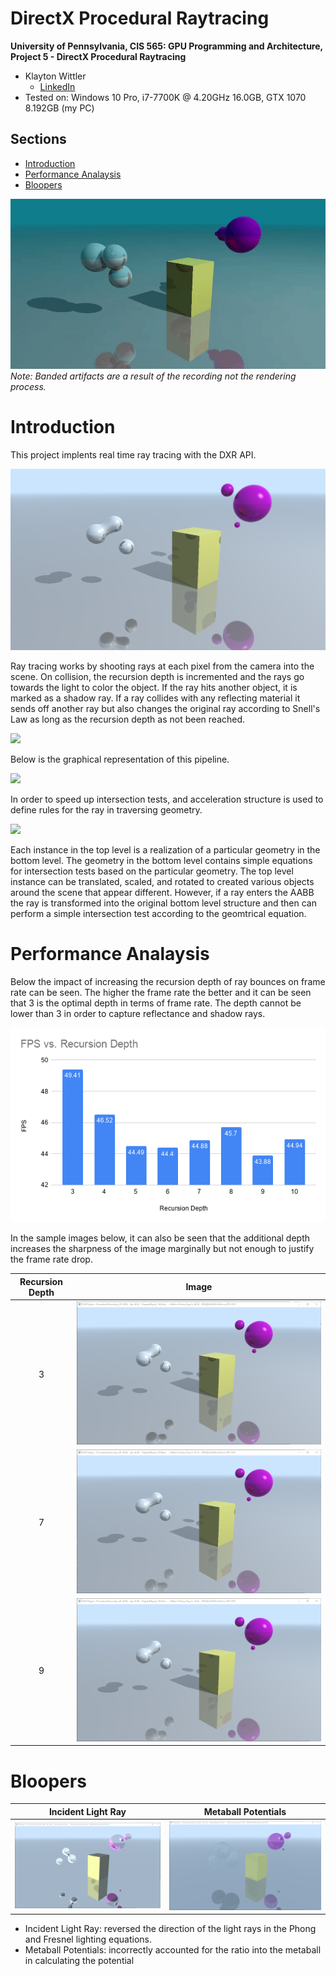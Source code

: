 # DirectX Procedural Raytracing

**University of Pennsylvania, CIS 565: GPU Programming and Architecture,
Project 5 - DirectX Procedural Raytracing**

* Klayton Wittler
    * [LinkedIn](https://www.linkedin.com/in/klayton-wittler/)
* Tested on: Windows 10 Pro, i7-7700K @ 4.20GHz 16.0GB, GTX 1070 8.192GB (my PC)

## Sections

* [Introduction](#introduction)
* [Performance Analaysis](#performance-analysis)
* [Bloopers](#bloopers)

![](images/demo.gif)
*Note: Banded artifacts are a result of the recording not the rendering process.*

# Introduction

This project implents real time ray tracing with the DXR API.

![](images/finalRender.png)

Ray tracing works by shooting rays at each pixel from the camera into the scene. On collision, the recursion depth is incremented and the rays go towards the light to color the object. If the ray hits another object, it is marked as a shadow ray. If a ray collides with any reflecting material it sends off another ray but also changes the original ray according to Snell's Law as long as the recursion depth as not been reached.

![](images/raytrace.png)

Below is the graphical representation of this pipeline.

![](images/pipeline.png)

In order to speed up intersection tests, and acceleration structure is used to define rules for the ray in traversing geometry. 

![](images/accel.png)

Each instance in the top level is a realization of a particular geometry in the bottom level. The geometry in the bottom level contains simple equations for intersection tests based on the particular geometry. The top level instance can be translated, scaled, and rotated to created various objects around the scene that appear different. However, if a ray enters the AABB the ray is transformed into the original bottom level structure and then can perform a simple intersection test according to the geomtrical equation.

# Performance Analaysis

Below the impact of increasing the recursion depth of ray bounces on frame rate can be seen. The higher the frame rate the better and it can be seen that 3 is the optimal depth in terms of frame rate. The depth cannot be lower than 3 in order to capture reflectance and shadow rays.

![](images/FPS_RecursionDepth.png)

In the sample images below, it can also be seen that the additional depth increases the sharpness of the image marginally but not enough to justify the frame rate drop.

Recursion Depth | Image
:-------------------------:|:-------------------------:
3 |![](images/recursionDepth3.png)
7 | ![](images/recursionDepth7.png)
9 | ![](images/recursionDepth9.png)

# Bloopers

Incident Light Ray | Metaball Potentials
:-------------------------:|:-------------------------:
![](images/invertLight.png)| ![](images/potentialFieldRatio.png)

* Incident Light Ray: reversed the direction of the light rays in the Phong and Fresnel lighting equations.
* Metaball Potentials: incorrectly accounted for the ratio into the metaball in calculating the potential
